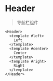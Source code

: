 <script setup>
import { Header1, Header2, Header3, Header4, Header5 } from '../../src/components/index.js'

const headers = [Header1, Header2, Header3, Header4, Header5]

</script>

# Header

> 导航栏组件

```vue
<Header>
  <template #left>
    Left
  </template>
  <template #center>
    Center
  </template>
  <template #right>
    Right
  </template>
</Header>
```

<template v-for="(Component, index) in headers" :key="index">

## Header{{ index + 1 }}

<div class="relative w-full transform-scale-100 h-[60px]">
  <component :is="Component">
    <template #left>Left</template>
    <template #center>Center</template>
    <template #right>Right</template>
  </component>
</div>

</template>
